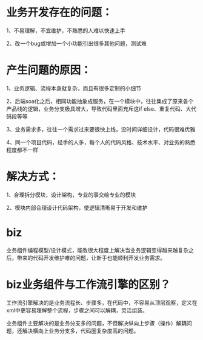 # 业务开发存在的问题：

1、不易理解，不宜维护，不熟悉的人难以快速上手

2、改一个bug或增加一个小功能引出很多其他问题，测试难

# 产生问题的原因：

1、业务逻辑、流程本身就复杂，而且有很多定制的小细节

2、后端soa化之后，相同功能抽象成服务，在一个模块中，往往集成了原来各个产品线的逻辑，业务分支极具增大，导致代码里面充斥这if else、重复代码、大代码段等等

3、业务需求多，往往一个需求过来要很快上线，没时间详细设计，代码很难优雅

4、同一个项目代码，经手的人多，每个人的代码风格、技术水平、对业务的熟悉程度都不一样

# 解决方式：

1、合理拆分模块，设计架构，专业的事交给专业的模块

2、模块内部合理设计代码架构，使逻辑清晰易于开发和维护

# biz

业务组件编程模型/设计模式，能改很大程度上解决当业务逻辑变得越来越复杂之后，带来的代码开发维护难的问题，让新手也能顺利开发业务需求。

# biz业务组件与工作流引擎的区别？

工作流引擎解决的是业务流程长、步骤多，在代码中，不容易从顶层观察，定义在xml中更容易理解整个流程，步骤之间可以解耦，灵活组装。

业务组件主要解决的是业务分支多的问题，不但解决纵向上步骤（操作）解耦问题，还解决横向上业务分支多，代码圈复杂度高的问题。
